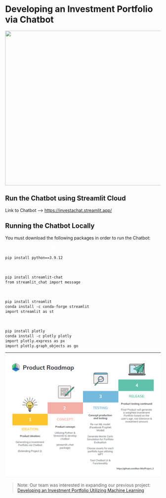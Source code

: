 # Developing an Investment Portfolio via Chatbot

<img align="middle" width="850" height="500" src="https://img.freepik.com/free-vector/isometric-chatbot-flowchart-with-smartphones-computers-message-bubbles_1284-55214.jpg?w=1380&t=st=1672885485~exp=1672886085~hmac=3564b76784e0d8b531dadd28cc459a78dfa87f3d220b8b46af532c9ec4f4a0a5">


## Run the Chatbot using Streamlit Cloud

Link to Chatbot --> https://investachat.streamlit.app/

## Running the Chatbot Locally 
You must download the following packages in order to run the Chatbot:

<span style="color:white;font-weight:100;font-size:15px">
    <b>Python (version 3.9.12):</b>
</span>

    pip install python==3.9.12

<span style="color:white;font-weight:100;font-size:15px">
    <b>Streamlit-Chat Package (version 0.0.2.1):</b>
</span>

    pip install streamlit-chat
    from streamlit_chat import message

<span style="color:white;font-weight:100;font-size:15px">
    <b>Streamlit Package (version 1.15.2):</b>
</span>

    pip install streamlit
    conda install -c conda-forge streamlit
    import streamlit as st

<span style="color:white;font-weight:100;font-size:15px">
    <b>Plotly Package (version 5.9.0):</b>
</span>

    pip install plotly
    conda install -c plotly plotly
    import plotly.express as px
    import plotly.graph_objects as go

---

<p align="center">
  <img src="./Images/Project_Roadmap.png"/>
</p>

> Note:
> Our team was interested in expanding our previous project:
[Developing an Investment Portfolio Utilizing Machine Learning](https://github.com/Mun-Min/Project_Two)
